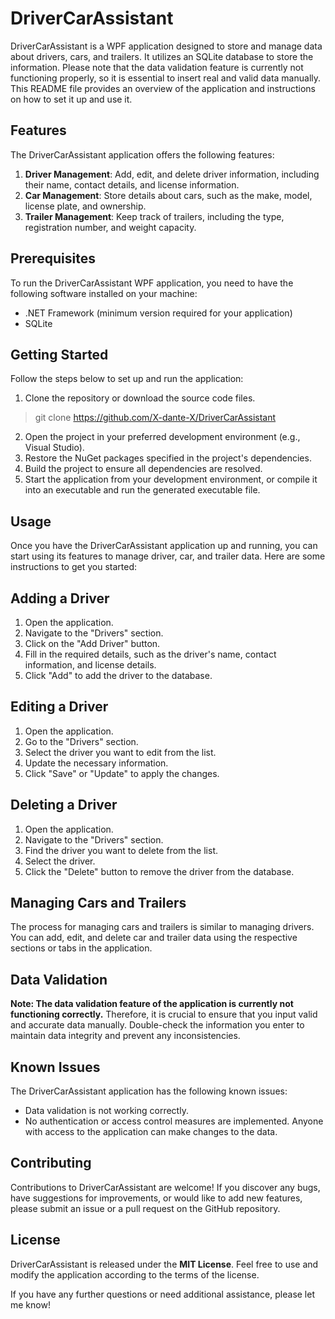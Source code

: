 # DriverCarAssistant
DriverCarAssistant is a WPF application designed to store and manage data about drivers, cars, and trailers. It utilizes an SQLite database to store the information. Please note that the data validation feature is currently not functioning properly, so it is essential to insert real and valid data manually. This README file provides an overview of the application and instructions on how to set it up and use it.

## Features
The DriverCarAssistant application offers the following features:

1. **Driver Management**: Add, edit, and delete driver information, including their name, contact details, and license information.
2. **Car Management**: Store details about cars, such as the make, model, license plate, and ownership.
3. **Trailer Management**: Keep track of trailers, including the type, registration number, and weight capacity.

## Prerequisites
To run the DriverCarAssistant WPF application, you need to have the following software installed on your machine:

- .NET Framework (minimum version required for your application)
- SQLite

## Getting Started
Follow the steps below to set up and run the application:

1. Clone the repository or download the source code files.
> git clone https://github.com/X-dante-X/DriverCarAssistant
2. Open the project in your preferred development environment (e.g., Visual Studio).
3. Restore the NuGet packages specified in the project's dependencies.
4. Build the project to ensure all dependencies are resolved.
5. Start the application from your development environment, or compile it into an executable and run the generated executable file.

## Usage
Once you have the DriverCarAssistant application up and running, you can start using its features to manage driver, car, and trailer data. Here are some instructions to get you started:

## Adding a Driver
1. Open the application.
2. Navigate to the "Drivers" section.
3. Click on the "Add Driver" button.
4. Fill in the required details, such as the driver's name, contact information, and license details.
5. Click "Add" to add the driver to the database.
## Editing a Driver
1. Open the application.
2. Go to the "Drivers" section.
3. Select the driver you want to edit from the list.
4. Update the necessary information.
5. Click "Save" or "Update" to apply the changes.
## Deleting a Driver
1. Open the application.
2. Navigate to the "Drivers" section.
3. Find the driver you want to delete from the list.
4. Select the driver.
5. Click the "Delete" button to remove the driver from the database.
## Managing Cars and Trailers
The process for managing cars and trailers is similar to managing drivers. You can add, edit, and delete car and trailer data using the respective sections or tabs in the application.

## Data Validation
**Note: The data validation feature of the application is currently not functioning correctly.** Therefore, it is crucial to ensure that you input valid and accurate data manually. Double-check the information you enter to maintain data integrity and prevent any inconsistencies.

## Known Issues
The DriverCarAssistant application has the following known issues:

- Data validation is not working correctly.
- No authentication or access control measures are implemented. Anyone with access to the application can make changes to the data.
## Contributing
Contributions to DriverCarAssistant are welcome! If you discover any bugs, have suggestions for improvements, or would like to add new features, please submit an issue or a pull request on the GitHub repository.

## License
DriverCarAssistant is released under the **MIT License**. Feel free to use and modify the application according to the terms of the license.

If you have any further questions or need additional assistance, please let me know!
